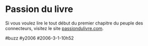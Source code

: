 # Passion du livre

Si vous voulez lire le tout début du premier chapitre du peuple des connecteurs, visitez le site [passiondulivre.com](http://www.passiondulivre.com/Fiche.aspx?idLivre=20306&type=5).

#buzz #y2006 #2006-3-1-10h52
